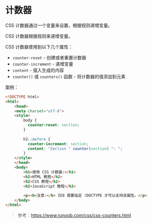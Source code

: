 # 计数器

CSS 计数器通过一个变量来设置，根据规则递增变量。



CSS 计数器根据规则来递增变量。

CSS 计数器使用到以下几个属性：

- `counter-reset` - 创建或者重置计数器
- `counter-increment` - 递增变量
- `content` - 插入生成的内容
- `counter()` 或 `counters()` 函数 - 将计数器的值添加到元素

案例：
```html
<!DOCTYPE html>
<html>
    <head>
    <meta charset="utf-8">
    <style>
        body {
          counter-reset: section;
        }
        
        h2::before {
          counter-increment: section;
          content: "Section " counter(section) ": ";
        }
    </style>
    </head>
    <body>
        <h1>使用 CSS 计数器:</h1>
        <h2>HTML 教程</h2>
        <h2>CSS 教程</h2>
        <h2>JavaScript 教程</h2>
        
        <p><b>注意:</b> IE8 需要指定 !DOCTYPE 才可以支持该属性。</p>
    </body>
</html>
```


> 参考：https://www.runoob.com/css/css-counters.html